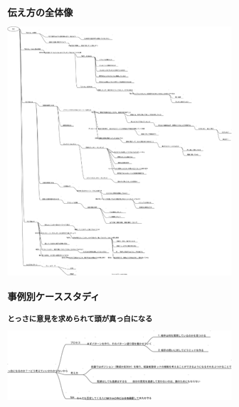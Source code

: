 ## 伝え方の全体像
![文章全体](./all.drawio.svg)

## 事例別ケーススタディ
### とっさに意見を求められて頭が真っ白になる
![case1](./case1.drawio.svg)